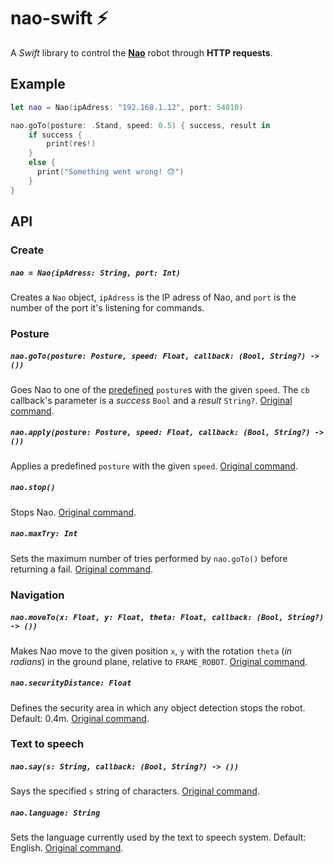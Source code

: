 # nao-swift ⚡️

A *Swift* library to control the [**Nao**](https://www.aldebaran.com/en/humanoid-robot/nao-robot) robot through **HTTP requests**.

## Example

``` swift
let nao = Nao(ipAdress: "192.168.1.12", port: 54010)

nao.goTo(posture: .Stand, speed: 0.5) { success, result in
    if success {
        print(res!)
    }
    else {
      print("Something went wrong! 😓")
    }
}
```

## API
### Create
##### `nao = Nao(ipAdress: String, port: Int)`
Creates a `Nao` object, `ipAdress` is the IP adress of Nao, and `port` is the number of the port it's listening for commands.

### Posture
##### `nao.goTo(posture: Posture, speed: Float, callback: (Bool, String?) -> ())`
Goes Nao to one of the [predefined](http://doc.aldebaran.com/1-14/naoqi/motion/alrobotposture.html#term-predefined-postures) `posture`s with the given `speed`. The `cb` callback's parameter is a *success* `Bool` and a *result* `String?`. [Original command](http://doc.aldebaran.com/1-14/naoqi/motion/alrobotposture-api.html#ALRobotPosture::goToPosture__ssC.floatC).

##### `nao.apply(posture: Posture, speed: Float, callback: (Bool, String?) -> ())`
Applies a predefined `posture` with the given `speed`. [Original command](http://doc.aldebaran.com/1-14/naoqi/motion/alrobotposture-api.html#ALRobotPosture::applyPosture__ssCR.floatCR).

##### `nao.stop()`
Stops Nao. [Original command](http://doc.aldebaran.com/1-14/naoqi/motion/alrobotposture-api.html#ALRobotPosture::stopMove).

##### `nao.maxTry: Int`
Sets the maximum number of tries performed by `nao.goTo()` before returning a fail. [Original command](http://doc.aldebaran.com/1-14/naoqi/motion/alrobotposture-api.html#ALRobotPosture::setMaxTryNumber__iCR).


### Navigation
##### `nao.moveTo(x: Float, y: Float, theta: Float, callback: (Bool, String?) -> ())`
Makes Nao move to the given position `x`, `y` with the rotation `theta` (*in radians*) in the ground plane, relative to `FRAME_ROBOT`. [Original command](http://doc.aldebaran.com/1-14/naoqi/motion/alnavigation-api.html#ALNavigationProxy::moveTo__floatCR.floatCR.floatCR).

##### `nao.securityDistance: Float`
Defines the security area in which any object detection stops the robot. Default: 0.4m. [Original command](http://doc.aldebaran.com/1-14/naoqi/motion/alnavigation-api.html#ALNavigationProxy::setSecurityDistance__floatCR).

### Text to speech
##### `nao.say(s: String, callback: (Bool, String?) -> ())`
Says the specified `s` string of characters. [Original command](http://doc.aldebaran.com/1-14/naoqi/audio/altexttospeech-api.html#ALTextToSpeechProxy::say__ssCR).

##### `nao.language: String`
Sets the language currently used by the text to speech system. Default: English. [Original command](http://doc.aldebaran.com/1-14/naoqi/audio/altexttospeech-api.html#ALTextToSpeechProxy::setLanguage__ssCR).
